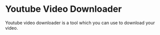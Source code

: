 # Youtube Video Downloader
Youtube video downloader is a tool which you can use to download your video.